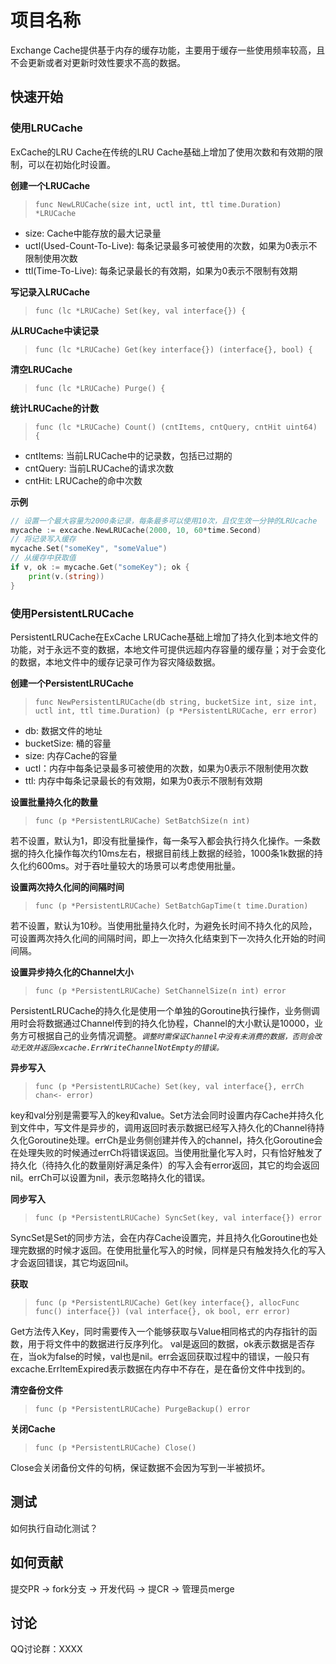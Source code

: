 # 项目名称

Exchange Cache提供基于内存的缓存功能，主要用于缓存一些使用频率较高，且不会更新或者对更新时效性要求不高的数据。

## 快速开始

### 使用LRUCache

ExCache的LRU Cache在传统的LRU Cache基础上增加了使用次数和有效期的限制，可以在初始化时设置。

**创建一个LRUCache**
> `func NewLRUCache(size int, uctl int, ttl time.Duration) *LRUCache`

- size: Cache中能存放的最大记录量
- uctl(Used-Count-To-Live): 每条记录最多可被使用的次数，如果为0表示不限制使用次数
- ttl(Time-To-Live): 每条记录最长的有效期，如果为0表示不限制有效期

**写记录入LRUCache**
> `func (lc *LRUCache) Set(key, val interface{}) {`

**从LRUCache中读记录**
> `func (lc *LRUCache) Get(key interface{}) (interface{}, bool) {`

**清空LRUCache**
>`func (lc *LRUCache) Purge() {`

**统计LRUCache的计数**
>   `func (lc *LRUCache) Count() (cntItems, cntQuery, cntHit uint64) {`

- cntItems: 当前LRUCache中的记录数，包括已过期的
- cntQuery: 当前LRUCache的请求次数
- cntHit: LRUCache的命中次数

**示例**

```go
// 设置一个最大容量为2000条记录，每条最多可以使用10次，且仅生效一分钟的LRUcache
mycache := excache.NewLRUCache(2000, 10, 60*time.Second)
// 将记录写入缓存
mycache.Set("someKey", "someValue")
// 从缓存中获取值
if v, ok := mycache.Get("someKey"); ok {
    print(v.(string))
}
```

### 使用PersistentLRUCache

PersistentLRUCache在ExCache LRUCache基础上增加了持久化到本地文件的功能，对于永远不变的数据，本地文件可提供远超内存容量的缓存量；对于会变化的数据，本地文件中的缓存记录可作为容灾降级数据。

**创建一个PersistentLRUCache**
> `func NewPersistentLRUCache(db string, bucketSize int, size int, uctl int, ttl time.Duration) (p *PersistentLRUCache, err error)`

- db: 数据文件的地址
- bucketSize: 桶的容量
- size: 内存Cache的容量
- uctl：内存中每条记录最多可被使用的次数，如果为0表示不限制使用次数
- ttl: 内存中每条记录最长的有效期，如果为0表示不限制有效期

**设置批量持久化的数量**
> `func (p *PersistentLRUCache) SetBatchSize(n int)`

若不设置，默认为1，即没有批量操作，每一条写入都会执行持久化操作。一条数据的持久化操作每次约10ms左右，根据目前线上数据的经验，1000条1k数据的持久化约600ms。对于吞吐量较大的场景可以考虑使用批量。

**设置两次持久化间的间隔时间**
> `func (p *PersistentLRUCache) SetBatchGapTime(t time.Duration)`

若不设置，默认为10秒。当使用批量持久化时，为避免长时间不持久化的风险，可设置两次持久化间的间隔时间，即上一次持久化结束到下一次持久化开始的时间间隔。

**设置异步持久化的Channel大小**
> `func (p *PersistentLRUCache) SetChannelSize(n int) error`

PersistentLRUCache的持久化是使用一个单独的Goroutine执行操作，业务侧调用时会将数据通过Channel传到的持久化协程，Channel的大小默认是10000，业务方可根据自己的业务情况调整。*`调整时需保证Channel中没有未消费的数据，否则会改动无效并返回excache.ErrWriteChannelNotEmpty的错误。`*

**异步写入**
> `func (p *PersistentLRUCache) Set(key, val interface{}, errCh chan<- error)`

key和val分别是需要写入的key和value。Set方法会同时设置内存Cache并持久化到文件中，写文件是异步的，调用返回时表示数据已经写入持久化的Channel待持久化Goroutine处理。errCh是业务侧创建并传入的channel，持久化Goroutine会在处理失败的时候通过errCh将错误返回。当使用批量化写入时，只有恰好触发了持久化（待持久化的数量刚好满足条件）的写入会有error返回，其它的均会返回nil。errCh可以设置为nil，表示忽略持久化的错误。

**同步写入**
> `func (p *PersistentLRUCache) SyncSet(key, val interface{}) error`

SyncSet是Set的同步方法，会在内存Cache设置完，并且持久化Goroutine也处理完数据的时候才返回。在使用批量化写入的时候，同样是只有触发持久化的写入才会返回错误，其它均返回nil。

**获取**
> `func (p *PersistentLRUCache) Get(key interface{}, allocFunc func() interface{}) (val interface{}, ok bool, err error)`

Get方法传入Key，同时需要传入一个能够获取与Value相同格式的内存指针的函数，用于将文件中的数据进行反序列化。
val是返回的数据，ok表示数据是否存在，当ok为false的时候，val也是nil。err会返回获取过程中的错误，一般只有excache.ErrItemExpired表示数据在内存中不存在，是在备份文件中找到的。

**清空备份文件**
> `func (p *PersistentLRUCache) PurgeBackup() error`

**关闭Cache**
> `func (p *PersistentLRUCache) Close()`

Close会关闭备份文件的句柄，保证数据不会因为写到一半被损坏。

## 测试

如何执行自动化测试？

## 如何贡献

提交PR -> fork分支 -> 开发代码 -> 提CR -> 管理员merge

## 讨论

QQ讨论群：XXXX
